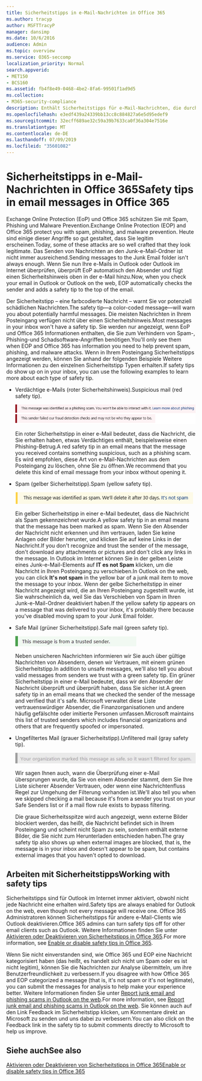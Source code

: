 ```yaml
---
title: Sicherheitstipps in e-Mail-Nachrichten in Office 365
ms.author: tracyp
author: MSFTTracyP
manager: dansimp
ms.date: 10/6/2016
audience: Admin
ms.topic: overview
ms.service: O365-seccomp
localization_priority: Normal
search.appverid:
- MET150
- BCS160
ms.assetid: fb4f8e49-0468-4be2-8fa6-99501f1ad9d5
ms.collection:
- M365-security-compliance
description: Enthält Sicherheitstipps für e-Mail-Nachrichten, die durch den Spamfilter von EoP und Office 365 gefiltert werden.
ms.openlocfilehash: e3edf439a24339bb13cc8c884827a6e5d95edef9
ms.sourcegitcommit: 32ecff689ae32c59a39b7633ca0f36a304e7516e
ms.translationtype: MT
ms.contentlocale: de-DE
ms.lasthandoff: 07/09/2019
ms.locfileid: "35601082"
---
```

# <a name="safety-tips-in-email-messages-in-office-365"></a><span data-ttu-id="74581-103">Sicherheitstipps in e-Mail-Nachrichten in Office 365</span><span class="sxs-lookup"><span data-stu-id="74581-103">Safety tips in email messages in Office 365</span></span>

<span data-ttu-id="74581-104">Exchange Online Protection (EoP) und Office 365 schützen Sie mit Spam, Phishing und Malware Prevention.</span><span class="sxs-lookup"><span data-stu-id="74581-104">Exchange Online Protection (EOP) and Office 365 protect you with spam, phishing, and malware prevention.</span></span> <span data-ttu-id="74581-105">Heute sind einige dieser Angriffe so gut gestaltet, dass Sie legitim erscheinen.</span><span class="sxs-lookup"><span data-stu-id="74581-105">Today, some of these attacks are so well crafted that they look legitimate.</span></span> <span data-ttu-id="74581-106">Das Senden von Nachrichten an den Junk-e-Mail-Ordner ist nicht immer ausreichend.</span><span class="sxs-lookup"><span data-stu-id="74581-106">Sending messages to the Junk Email folder isn't always enough.</span></span> <span data-ttu-id="74581-107">Wenn Sie nun Ihre e-Mails in Outlook oder Outlook im Internet überprüfen, überprüft EoP automatisch den Absender und fügt einen Sicherheitshinweis oben in der e-Mail hinzu.</span><span class="sxs-lookup"><span data-stu-id="74581-107">Now, when you check your email in Outlook or Outlook on the web, EOP automatically checks the sender and adds a safety tip to the top of the email.</span></span> 
  
<span data-ttu-id="74581-108">Der Sicherheitstipp – eine farbcodierte Nachricht – warnt Sie vor potenziell schädlichen Nachrichten.</span><span class="sxs-lookup"><span data-stu-id="74581-108">The safety tip—a color-coded message—will warn you about potentially harmful messages.</span></span> <span data-ttu-id="74581-109">Die meisten Nachrichten in Ihrem Posteingang verfügen nicht über einen Sicherheitshinweis.</span><span class="sxs-lookup"><span data-stu-id="74581-109">Most messages in your inbox won't have a safety tip.</span></span> <span data-ttu-id="74581-110">Sie werden nur angezeigt, wenn EoP und Office 365 Informationen enthalten, die Sie zum Verhindern von Spam-, Phishing-und Schadsoftware-Angriffen benötigen.</span><span class="sxs-lookup"><span data-stu-id="74581-110">You'll only see them when EOP and Office 365 has information you need to help prevent spam, phishing, and malware attacks.</span></span> <span data-ttu-id="74581-111">Wenn in Ihrem Posteingang Sicherheitstipps angezeigt werden, können Sie anhand der folgenden Beispiele Weitere Informationen zu den einzelnen Sicherheitstipp Typen erhalten.</span><span class="sxs-lookup"><span data-stu-id="74581-111">If safety tips do show up on in your inbox, you can use the following examples to learn more about each type of safety tip.</span></span>
  
- <span data-ttu-id="74581-112">Verdächtige e-Mails (roter Sicherheitshinweis).</span><span class="sxs-lookup"><span data-stu-id="74581-112">Suspicious mail (red safety tip).</span></span>
    
    ![Screenshot, der einen roten Sicherheitstipp zeigt.](media/5078a0be-e556-44a1-b169-09d780d26898.png)
  
    <span data-ttu-id="74581-114">Ein roter Sicherheitstipp in einer e-Mail bedeutet, dass die Nachricht, die Sie erhalten haben, etwas Verdächtiges enthält, beispielsweise einen Phishing-Betrug.</span><span class="sxs-lookup"><span data-stu-id="74581-114">A red safety tip in an email means that the message you received contains something suspicious, such as a phishing scam.</span></span> <span data-ttu-id="74581-115">Es wird empfohlen, diese Art von e-Mail-Nachrichten aus dem Posteingang zu löschen, ohne Sie zu öffnen.</span><span class="sxs-lookup"><span data-stu-id="74581-115">We recommend that you delete this kind of email message from your inbox without opening it.</span></span>
    
- <span data-ttu-id="74581-116">Spam (gelber Sicherheitstipp).</span><span class="sxs-lookup"><span data-stu-id="74581-116">Spam (yellow safety tip).</span></span>
    
    ![Screenshot, der eine gelbe Sicherheitsspitze zeigt.](media/793c9265-ea44-48fd-a98f-804fadd4163b.png)
  
    <span data-ttu-id="74581-118">Ein gelber Sicherheitstipp in einer e-Mail bedeutet, dass die Nachricht als Spam gekennzeichnet wurde.</span><span class="sxs-lookup"><span data-stu-id="74581-118">A yellow safety tip in an email means that the message has been marked as spam.</span></span> <span data-ttu-id="74581-119">Wenn Sie den Absender der Nachricht nicht erkennen und ihm vertrauen, laden Sie keine Anlagen oder Bilder herunter, und klicken Sie auf keine Links in der Nachricht.</span><span class="sxs-lookup"><span data-stu-id="74581-119">If you don't recognize and trust the sender of the message, don't download any attachments or pictures and don't click any links in the message.</span></span> <span data-ttu-id="74581-120">In Outlook im Internet können Sie in der gelben Leiste eines Junk-e-Mail-Elements auf **IT es not Spam** klicken, um die Nachricht in Ihren Posteingang zu verschieben.</span><span class="sxs-lookup"><span data-stu-id="74581-120">In Outlook on the web, you can click **It's not spam** in the yellow bar of a junk mail item to move the message to your inbox.</span></span> <span data-ttu-id="74581-121">Wenn der gelbe Sicherheitstipp in einer Nachricht angezeigt wird, die an Ihren Posteingang zugestellt wurde, ist Sie wahrscheinlich da, weil Sie das Verschieben von Spam in Ihren Junk-e-Mail-Ordner deaktiviert haben.</span><span class="sxs-lookup"><span data-stu-id="74581-121">If the yellow safety tip appears on a message that was delivered to your inbox, it's probably there because you've disabled moving spam to your Junk Email folder.</span></span> 
    
- <span data-ttu-id="74581-122">Safe Mail (grüner Sicherheitstipp).</span><span class="sxs-lookup"><span data-stu-id="74581-122">Safe mail (green safety tip).</span></span>
    
    ![Screenshot, der eine grüne Sicherheitsspitze zeigt.](media/acbc11d0-f626-4848-9fbf-66eeeda3f803.png)
  
    <span data-ttu-id="74581-124">Neben unsicheren Nachrichten informieren wir Sie auch über gültige Nachrichten von Absendern, denen wir Vertrauen, mit einem grünen Sicherheitstipp.</span><span class="sxs-lookup"><span data-stu-id="74581-124">In addition to unsafe messages, we'll also tell you about valid messages from senders we trust with a green safety tip.</span></span> <span data-ttu-id="74581-125">Ein grüner Sicherheitstipp in einer e-Mail bedeutet, dass wir den Absender der Nachricht überprüft und überprüft haben, dass Sie sicher ist.</span><span class="sxs-lookup"><span data-stu-id="74581-125">A green safety tip in an email means that we checked the sender of the message and verified that it's safe.</span></span> <span data-ttu-id="74581-126">Microsoft verwaltet diese Liste vertrauenswürdiger Absender, die Finanzorganisationen und andere häufig gefälschte oder imitierte Personen umfassen.</span><span class="sxs-lookup"><span data-stu-id="74581-126">Microsoft maintains this list of trusted senders which includes financial organizations and others that are frequently spoofed or impersonated.</span></span>
    
- <span data-ttu-id="74581-127">Ungefiltertes Mail (grauer Sicherheitstipp).</span><span class="sxs-lookup"><span data-stu-id="74581-127">Unfiltered mail (gray safety tip).</span></span>
    
    ![Screenshot, der einen grauen Sicherheitstipp zeigt.](media/c4d0cf8f-08e9-4c84-beee-1d9e0b022e0a.png)
  
    <span data-ttu-id="74581-129">Wir sagen Ihnen auch, wann die Überprüfung einer e-Mail übersprungen wurde, da Sie von einem Absender stammt, dem Sie Ihre Liste sicherer Absender Vertrauen, oder wenn eine Nachrichtenfluss Regel zur Umgehung der Filterung vorhanden ist.</span><span class="sxs-lookup"><span data-stu-id="74581-129">We'll also tell you when we skipped checking a mail because it's from a sender you trust on your Safe Senders list or if a mail flow rule exists to bypass filtering.</span></span> 
    
    <span data-ttu-id="74581-130">Die graue Sicherheitsspitze wird auch angezeigt, wenn externe Bilder blockiert werden, das heißt, die Nachricht befindet sich in Ihrem Posteingang und scheint nicht Spam zu sein, sondern enthält externe Bilder, die Sie nicht zum Herunterladen entschieden haben.</span><span class="sxs-lookup"><span data-stu-id="74581-130">The gray safety tip also shows up when external images are blocked, that is, the message is in your inbox and doesn't appear to be spam, but contains external images that you haven't opted to download.</span></span>
    
## <a name="working-with-safety-tips"></a><span data-ttu-id="74581-131">Arbeiten mit Sicherheitstipps</span><span class="sxs-lookup"><span data-stu-id="74581-131">Working with safety tips</span></span>

<span data-ttu-id="74581-132">Sicherheitstipps sind für Outlook im Internet immer aktiviert, obwohl nicht jede Nachricht eine erhalten wird.</span><span class="sxs-lookup"><span data-stu-id="74581-132">Safety tips are always enabled for Outlook on the web, even though not every message will receive one.</span></span> <span data-ttu-id="74581-133">Office 365 Administratoren können Sicherheitstipps für andere e-Mail-Clients wie Outlook deaktivieren.</span><span class="sxs-lookup"><span data-stu-id="74581-133">Office 365 admins can turn safety tips off for other email clients such as Outlook.</span></span> <span data-ttu-id="74581-134">Weitere Informationen finden Sie unter [Aktivieren oder Deaktivieren von Sicherheitstipps in Office 365](enable-or-disable-safety-tips.md).</span><span class="sxs-lookup"><span data-stu-id="74581-134">For more information, see [Enable or disable safety tips in Office 365](enable-or-disable-safety-tips.md).</span></span>
  
<span data-ttu-id="74581-135">Wenn Sie nicht einverstanden sind, wie Office 365 und EOP eine Nachricht kategorisiert haben (das heißt, es handelt sich nicht um Spam oder es ist nicht legitim), können Sie die Nachrichten zur Analyse übermitteln, um ihre Benutzerfreundlichkeit zu verbessern.</span><span class="sxs-lookup"><span data-stu-id="74581-135">If you disagree with how Office 365 and EOP categorized a message (that is, it's not spam or it's not legitimate), you can submit the messages for analysis to help make your experience better.</span></span> <span data-ttu-id="74581-136">Weitere Informationen finden Sie unter [Report junk email and phishing scams in Outlook on the web](https://technet.microsoft.com/library/dn594557.aspx).</span><span class="sxs-lookup"><span data-stu-id="74581-136">For more information, see [Report junk email and phishing scams in Outlook on the web](https://technet.microsoft.com/library/dn594557.aspx).</span></span> <span data-ttu-id="74581-137">Sie können auch auf den Link Feedback im Sicherheitstipp klicken, um Kommentare direkt an Microsoft zu senden und uns dabei zu verbessern.</span><span class="sxs-lookup"><span data-stu-id="74581-137">You can also click on the Feedback link in the safety tip to submit comments directly to Microsoft to help us improve.</span></span>
  
## <a name="see-also"></a><span data-ttu-id="74581-138">Siehe auch</span><span class="sxs-lookup"><span data-stu-id="74581-138">See also</span></span>

[<span data-ttu-id="74581-139">Aktivieren oder Deaktivieren von Sicherheitstipps in Office 365</span><span class="sxs-lookup"><span data-stu-id="74581-139">Enable or disable safety tips in Office 365</span></span>](enable-or-disable-safety-tips.md)

